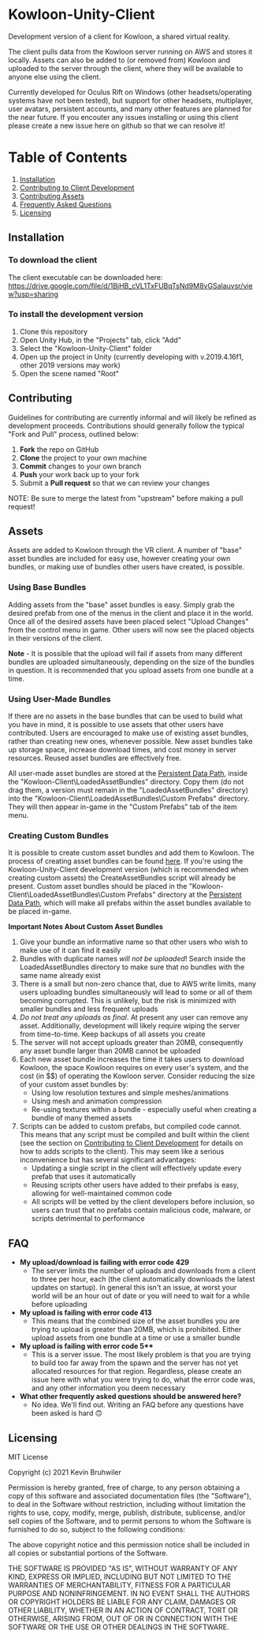 # Kowloon-Unity-Client

Development version of a client for Kowloon, a shared virtual reality.

The client pulls data from the Kowloon server running on AWS and stores it locally. Assets can also be added to (or removed from) Kowloon and uploaded to the server through the client, where they will be available to anyone else using the client.

Currently developed for Oculus Rift on Windows (other headsets/operating systems have not been tested), but support for other headsets, multiplayer, user avatars, persistent accounts, and many other features are planned for the near future.
If you encouter any issues installing or using this client please create a new issue here on github so that we can resolve it!


# Table of Contents
1. [Installation](#installation)
2. [Contributing to Client Development](#contributing)
3. [Contributing Assets](#assets)
4. [Frequently Asked Questions](#faq)
5. [Licensing](#licensing)


## Installation
### To download the client
The client executable can be downloaded here: https://drive.google.com/file/d/1BjHB_cVL1TxFUBqTsNd9M8vGSalauvsr/view?usp=sharing

### To install the development version
1. Clone this repository
2. Open Unity Hub, in the "Projects" tab, click "Add"
3. Select the "Kowloon-Unity-Client" folder
4. Open up the project in Unity (currently developing with v.2019.4.16f1, other 2019 versions may work)
5. Open the scene named "Root"


## Contributing
Guidelines for contributing are currently informal and will likely be refined as development proceeds. Contributions should generally follow the typical "Fork and Pull" process, outlined below:

 1. **Fork** the repo on GitHub
 2. **Clone** the project to your own machine
 3. **Commit** changes to your own branch
 4. **Push** your work back up to your fork
 5. Submit a **Pull request** so that we can review your changes

NOTE: Be sure to merge the latest from "upstream" before making a pull request!


## Assets
Assets are added to Kowloon through the VR client. A number of "base" asset bundles are included for easy use, however creating your own bundles, or making use of bundles other users have created, is possible. 

### Using Base Bundles
Adding assets from the "base" asset bundles is easy. Simply grab the desired prefab from one of the menus in the client and place it in the world. Once all of the desired assets have been placed select "Upload Changes" from the control menu in game. Other users will now see the placed objects in their versions of the client.

**Note** - It is possible that the upload will fail if assets from many different bundles are uploaded simultaneously, depending on the size of the bundles in question. It is recommended that you upload assets from one bundle at a time.

### Using User-Made Bundles
If there are no assets in the base bundles that can be used to build what you have in mind, it is possible to use assets that other users have contributed. Users are encouraged to make use of existing asset bundles, rather than creating new ones, whenever possible. New asset bundles take up storage space, increase download times, and cost money in server resources. Reused asset bundles are effectively free.

All user-made asset bundles are stored at the [Persistent Data Path](https://docs.unity3d.com/ScriptReference/Application-persistentDataPath.html), inside the "Kowloon-Client\LoadedAssetBundles" directory. Copy them (do not drag them, a version must remain in the "LoadedAssetBundles" directory) into the "Kowloon-Client\LoadedAssetBundles\Custom Prefabs" directory. They will then appear in-game in the "Custom Prefabs" tab of the item menu.

### Creating Custom Bundles
It is possible to create custom asset bundles and add them to Kowloon. The process of creating asset bundles can be found [here](https://docs.unity3d.com/Manual/AssetBundles-Workflow.html). If you're using the Kowloon-Unity-Client development version (which is recommended when creating custom assets) the CreateAssetBundles script will already be present. Custom asset bundles should be placed in the "Kowloon-Client\LoadedAssetBundles\Custom Prefabs" directory at the [Persistent Data Path](https://docs.unity3d.com/ScriptReference/Application-persistentDataPath.html), which will make all prefabs within the asset bundles available to be placed in-game.

**Important Notes About Custom Asset Bundles**
1. Give your bundle an informative name so that other users who wish to make use of it can find it easily
2. Bundles with duplicate names *will not be uploaded*! Search inside the LoadedAssetBundles directory to make sure that no bundles with the same name already exist
3. There is a small but non-zero chance that, due to AWS write limits, many users uploading bundles simultaneously will lead to some or all of them becoming corrupted. This is unlikely, but the risk is minimized with smaller bundles and less frequent uploads
4. *Do not treat any uploads as final*. At present any user can remove any asset. Additionally, development will likely require wiping the server from time-to-time. Keep backups of all assets you create
5. The server will not accept uploads greater than 20MB, consequently any asset bundle larger than 20MB cannot be uploaded
6. Each new asset bundle increases the time it takes users to download Kowloon, the space Kowloon requires on every user's system, and the cost (in $$) of operating the Kowloon server. Consider reducing the size of your custom asset bundles by:
    * Using low resolution textures and simple meshes/animations
    * Using mesh and animation compression
    * Re-using textures within a bundle - especially useful when creating a bundle of many themed assets
5. Scripts can be added to custom prefabs, but compiled code cannot. This means that any script must be compiled and built within the client (see the section on [Contributing to Client Development](#contributing) for details on how to adds scripts to the client). This may seem like a serious inconvenience but has several significant advantages:
    * Updating a single script in the client will effectively update every prefab that uses it automatically
    * Reusing scripts other users have added to their prefabs is easy, allowing for well-maintained common code
    * All scripts will be vetted by the client developers before inclusion, so users can trust that no prefabs contain malicious code, malware, or scripts detrimental to performance


## FAQ
* **My upload/download is failing with error code 429**
    * The server limits the number of uploads and downloads from a client to three per hour, each (the client automatically downloads the latest updates on startup). In general this isn't an issue, at worst your world will be an hour out of date or you will need to wait for a while before uploading
* **My upload is failing with error code 413**
    * This means that the combined size of the asset bundles you are trying to upload is greater than 20MB, which is prohibited. Either upload assets from one bundle at a time or use a smaller bundle
* **My upload is failing with error code 5\*\***
    * This is a server issue. The most likely problem is that you are trying to build too far away from the spawn and the server has not yet allocated resources for that region. Regardless, please create an issue here with what you were trying to do, what the error code was, and any other information you deem necessary
* **What other frequently asked questions should be answered here?**
    * No idea. We'll find out. Writing an FAQ before any questions have been asked is hard :upside_down_face:

## Licensing
MIT License

Copyright (c) 2021 Kevin Bruhwiler

Permission is hereby granted, free of charge, to any person obtaining a copy
of this software and associated documentation files (the "Software"), to deal
in the Software without restriction, including without limitation the rights
to use, copy, modify, merge, publish, distribute, sublicense, and/or sell
copies of the Software, and to permit persons to whom the Software is
furnished to do so, subject to the following conditions:

The above copyright notice and this permission notice shall be included in all
copies or substantial portions of the Software.

THE SOFTWARE IS PROVIDED "AS IS", WITHOUT WARRANTY OF ANY KIND, EXPRESS OR
IMPLIED, INCLUDING BUT NOT LIMITED TO THE WARRANTIES OF MERCHANTABILITY,
FITNESS FOR A PARTICULAR PURPOSE AND NONINFRINGEMENT. IN NO EVENT SHALL THE
AUTHORS OR COPYRIGHT HOLDERS BE LIABLE FOR ANY CLAIM, DAMAGES OR OTHER
LIABILITY, WHETHER IN AN ACTION OF CONTRACT, TORT OR OTHERWISE, ARISING FROM,
OUT OF OR IN CONNECTION WITH THE SOFTWARE OR THE USE OR OTHER DEALINGS IN THE
SOFTWARE.
